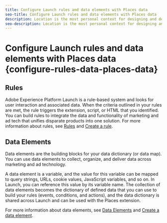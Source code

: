 ```yaml
---
title: Configure Launch rules and data elements with Places data 
seo-title: Configure Launch rules and data elements with Places data  
description: Location is the most personal context for designing and delivering personalized experiences. Places enables mobile apps with user location awareness in relation to Points of Interest.
seo-description: Location is the most personal context for designing and delivering personalized experiences. Places enables mobile apps with user location awareness in relation to Points of Interest (POI).
---
```


# Configure Launch rules and data elements with Places data {configure-rules-data-places-data}

## Rules

Adobe Experience Platform Launch is a rule-based system and looks for user interaction and associated data. When the criteria outlined in your rules are met, the rule triggers the extension, script, or HTML that you identified. You can build rules to integrate the data and functionality of marketing and ad tech that unifies disparate products into one solution. For more information about rules, see [Rules](https://docs.adobelaunch.com/launch-reference/managing-resources/rules) and [Create a rule](https://docs.adobelaunch.com/launch-reference/managing-resources/rules#create-a-rule).

## Data Elements

Data elements are the building blocks for your data dictionary (or data map). You can use data elements to collect, organize, and deliver data across marketing and ad technology.

A data element is a variable, and the value for this variable can be mapped to query strings, URLs, cookie values, JavaScript variables, and so on. In Launch, you can reference this value by its variable name. The collection of data elements becomes the dictionary of defined data that you can use to build your rules (events, conditions, and actions), and the data dictionary is shared across Launch and can be used with the Places extension. 

For more information about data elements, see [Data Elements](https://docs.adobelaunch.com/launch-reference/managing-resources/data-elements) and [Create a data element](https://docs.adobelaunch.com/launch-reference/managing-resources/data-elements#create-a-data-element).